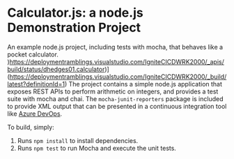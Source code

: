 Calculator.js: a node.js Demonstration Project
==============================================
An example node.js project, including tests with mocha, that behaves like
a pocket calculator.
)https://deploymentramblings.visualstudio.com/IgniteCICDWRK2000/_apis/build/status/dhedges01.calculator)](https://deploymentramblings.visualstudio.com/IgniteCICDWRK2000/_build/latest?definitionId=1)
The project contains a simple node.js application that exposes REST APIs
to perform arithmetic on integers, and provides a test suite with mocha
and chai.  The `mocha-junit-reporters` package is included to provide XML
output that can be presented in a continuous integration tool like
[Azure DevOps](https://azure.com/devops).

To build, simply:

1. Runs `npm install` to install dependencies.
2. Runs `npm test` to run Mocha and execute the unit tests.

